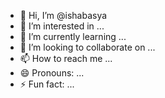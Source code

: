 - 👋 Hi, I’m @ishabasya
- 👀 I’m interested in ...
- 🌱 I’m currently learning ...
- 💞️ I’m looking to collaborate on ...
- 📫 How to reach me ...
- 😄 Pronouns: ...
- ⚡ Fun fact: ...

<!---
ishabasya/ishabasya is a ✨ special ✨ repository because its `README.md` (this file) appears on your GitHub profile.
You can click the Preview link to take a look at your changes.
--->
